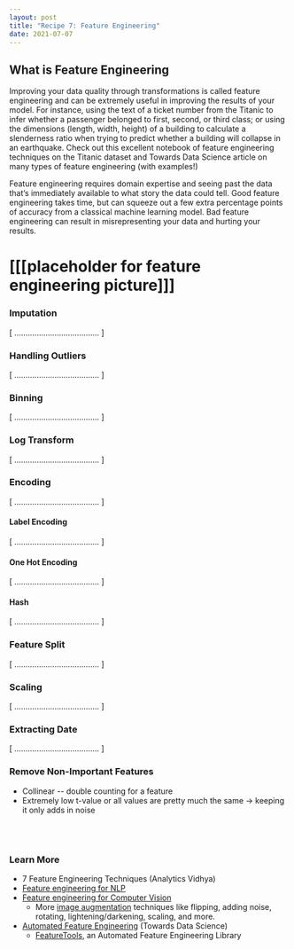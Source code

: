 ```yaml
---
layout: post
title: "Recipe 7: Feature Engineering"
date: 2021-07-07
---
```

## What is Feature Engineering
Improving your data quality through transformations is called feature engineering and can be extremely useful in improving the results of your model. For instance, using the text of a ticket number from the Titanic to infer whether a passenger belonged to first, second, or third class; or using the dimensions (length, width, height) of a building to calculate a slenderness ratio when trying to predict whether a building will collapse in an earthquake. Check out this excellent notebook of feature engineering techniques on the Titanic dataset and Towards Data Science article on many types of feature engineering (with examples!)

Feature engineering requires domain expertise and seeing past the data that’s immediately available to what story the data could tell. Good feature engineering takes time, but can squeeze out a few extra percentage points of accuracy from a classical machine learning model. Bad feature engineering can result in misrepresenting your data and hurting your results.

# [[[placeholder for feature engineering picture]]]

### Imputation
[ ...................................... ]

### Handling Outliers
[ ...................................... ]

### Binning
[ ...................................... ]

### Log Transform
[ ...................................... ]

### Encoding
[ ...................................... ]

#### Label Encoding
[ ...................................... ]

#### One Hot Encoding
[ ...................................... ]

#### Hash
[ ...................................... ]

### Feature Split
[ ...................................... ]

### Scaling
[ ...................................... ]

### Extracting Date
[ ...................................... ]

### Remove Non-Important Features
- Collinear -- double counting for a feature
- Extremely low t-value or all values are pretty much the same → keeping it only adds in noise

<br><br>
### Learn More
- 7 Feature Engineering Techniques (Analytics Vidhya)
- [Feature engineering for NLP](https://towardsdatascience.com/text-analysis-feature-engineering-with-nlp-502d6ea9225d)
- [Feature engineering for Computer Vision](https://towardsdatascience.com/data-augmentation-techniques-in-python-f216ef5eed69)
    - More [image augmentation](https://towardsdatascience.com/data-augmentation-for-deep-learning-4fe21d1a4eb9) techniques like flipping, adding noise, rotating, lightening/darkening, scaling, and more.
- [Automated Feature Engineering](https://towardsdatascience.com/automated-feature-engineering-in-python-99baf11cc219) (Towards Data Science)
    - [FeatureTools](https://www.featuretools.com/), an Automated Feature Engineering Library
